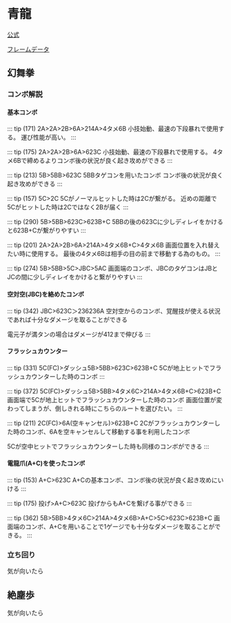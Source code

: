 # 青龍

[公式](https://en.ironsagavs.com/mecha/?id=7)

[フレームデータ](https://en.ironsagavs.com/frame/?id=7)

## 幻舞拳

### コンボ解説

#### 基本コンボ

::: tip (171) 2A>2A>2B>6A>214A>4タメ6B
小技始動、最速の下段暴れで使用する。
運び性能が高い。
:::

::: tip (175) 2A>2A>2B>6A>623C
小技始動、最速の下段暴れで使用する。
4タメ6Bで締めるよりコンボ後の状況が良く起き攻めができる
:::

::: tip (213) 5B>5BB>623C
5BBタゲコンを用いたコンボ
コンボ後の状況が良く起き攻めができる
:::

::: tip (157) 5C>2C
5Cがノーマルヒットした時は2Cが繋がる。
近めの距離で5Cがヒットした時は2Cではなく2Bが届く
:::

::: tip (290) 5B>5BB>623C>623B+C
5BBの後の623Cに少しディレイをかけると623B+Cが繋がりやすい
:::

::: tip (201) 2A>2A>2B>6A>214A>4タメ6B+C>4タメ6B
画面位置を入れ替えたい時に使用する。
最後の4タメ6Bは相手の目の前まで移動する為のもの。
:::

::: tip (274) 5B>5BB>5C>JBC>5AC
画面端のコンボ、JBCのタゲコンはJBとJCの間に少しディレイをかけると繋がりやすい
:::

#### 空対空(JBC)を絡めたコンボ
::: tip (342) JBC>623C＞236236A
空対空からのコンボ、覚醒技が使える状況であれば十分なダメージを取ることができる

電元子が満タンの場合はダメージが412まで伸びる
:::


#### フラッシュカウンター

::: tip (331) 5C(FC)>ダッシュ5B>5BB>623C>623B+C
5Cが地上ヒットでフラッシュカウンターした時のコンボ
:::

::: tip (372) 5C(FC)>ダッシュ5B>5BB>4タメ6C>214A>4タメ6B+C>623B+C
画面端で5Cが地上ヒットでフラッシュカウンターした時のコンボ
画面位置が変わってしまうが、倒しきれる時にこちらのルートを選びたい。
:::


::: tip (211) 2C(FC)>6A(空キャンセル)>623B+C
2Cがフラッシュカウンターした時のコンボ、6Aを空キャンセルして移動する事を利用したコンボ

5Cが空中ヒットでフラッシュカウンターした時も同様のコンボができる
:::


#### 電龍爪(A+C)を使ったコンボ
::: tip (153) A+C>623C
A+Cの基本コンボ、コンボ後の状況が良く起き攻めにいける
:::

::: tip (175) 投げ>A+C>623C
投げからもA+Cを繋げる事ができる
:::

::: tip (362) 5B>5BB>4タメ6C>214A>4タメ6B>A+C>5C>623C>623B+C
画面端のコンボ、A+Cを用いることで1ゲージでも十分なダメージを取ることができる。
:::

### 立ち回り
気が向いたら

## 絶塵歩
気が向いたら

